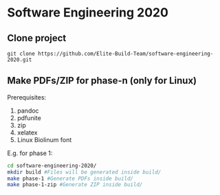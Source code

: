 # Software Engineering 2020

## Clone project
`git clone https://github.com/Elite-Build-Team/software-engineering-2020.git`

## Make PDFs/ZIP for phase-n (only for Linux)

Prerequisites:
1. pandoc
2. pdfunite
3. zip
4. xelatex
5. Linux Biolinum font

E.g. for phase 1:
```bash
cd software-engineering-2020/
mkdir build #Files will be generated inside build/
make phase-1 #Generate PDFs inside build/
make phase-1-zip #Generate ZIP inside build/
```